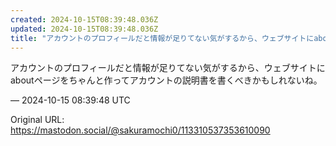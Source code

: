 ```yaml
---
created: 2024-10-15T08:39:48.036Z
updated: 2024-10-15T08:39:48.036Z
title: "アカウントのプロフィールだと情報が足りてない気がするから、ウェブサイトにaboutページをちゃんと作ってアカウントの説明書を書くべきかもしれないね。[...]"
---
```


<p>アカウントのプロフィールだと情報が足りてない気がするから、ウェブサイトにaboutページをちゃんと作ってアカウントの説明書を書くべきかもしれないね。</p>

&mdash; 2024-10-15 08:39:48 UTC

Original URL: https://mastodon.social/@sakuramochi0/113310537353610090
